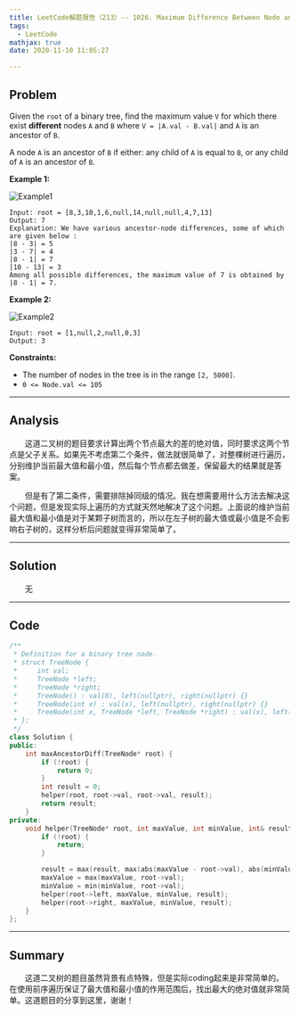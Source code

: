 ```yaml
---
title: LeetCode解题报告（213）-- 1026. Maximum Difference Between Node and Ancestor
tags:
  - LeetCode
mathjax: true
date: 2020-11-10 11:05:27

---
```


## Problem

Given the `root` of a binary tree, find the maximum value `V` for which there exist **different** nodes `A` and `B` where `V = |A.val - B.val|` and `A` is an ancestor of `B`.

A node `A` is an ancestor of `B` if either: any child of `A` is equal to `B`, or any child of `A` is an ancestor of `B`.

<!-- more -->

**Example 1:**

![Example1](https://assets.leetcode.com/uploads/2020/11/05/tree1.jpg)

```
Input: root = [8,3,10,1,6,null,14,null,null,4,7,13]
Output: 7
Explanation: We have various ancestor-node differences, some of which are given below :
|8 - 3| = 5
|3 - 7| = 4
|8 - 1| = 7
|10 - 13| = 3
Among all possible differences, the maximum value of 7 is obtained by |8 - 1| = 7.
```

**Example 2:**

![Example2](https://assets.leetcode.com/uploads/2020/11/05/tree2.jpg)

```
Input: root = [1,null,2,null,0,3]
Output: 3
```

**Constraints:**

- The number of nodes in the tree is in the range `[2, 5000]`.
- `0 <= Node.val <= 105`

------

## Analysis

&emsp;&emsp;这道二叉树的题目要求计算出两个节点最大的差的绝对值，同时要求这两个节点是父子关系。如果先不考虑第二个条件，做法就很简单了，对整棵树进行遍历，分别维护当前最大值和最小值，然后每个节点都去做差，保留最大的结果就是答案。

&emsp;&emsp;但是有了第二条件，需要排除掉同级的情况。我在想需要用什么方法去解决这个问题，但是发现实际上遍历的方式就天然地解决了这个问题。上面说的维护当前最大值和最小值是对于某颗子树而言的，所以在左子树的最大值或最小值是不会影响右子树的，这样分析后问题就变得非常简单了。

------

## Solution

&emsp;&emsp;无

------

## Code

```c++
/**
 * Definition for a binary tree node.
 * struct TreeNode {
 *     int val;
 *     TreeNode *left;
 *     TreeNode *right;
 *     TreeNode() : val(0), left(nullptr), right(nullptr) {}
 *     TreeNode(int x) : val(x), left(nullptr), right(nullptr) {}
 *     TreeNode(int x, TreeNode *left, TreeNode *right) : val(x), left(left), right(right) {}
 * };
 */
class Solution {
public:
    int maxAncestorDiff(TreeNode* root) {
        if (!root) {
            return 0;
        }
        int result = 0;
        helper(root, root->val, root->val, result);
        return result;
    }
private:
    void helper(TreeNode* root, int maxValue, int minValue, int& result) {
        if (!root) {
            return;
        }

        result = max(result, max(abs(maxValue - root->val), abs(minValue - root->val)));
        maxValue = max(maxValue, root->val);
        minValue = min(minValue, root->val);
        helper(root->left, maxValue, minValue, result);
        helper(root->right, maxValue, minValue, result);
    }
};
```

------

## Summary

&emsp;&emsp;这道二叉树的题目虽然背景有点特殊，但是实际coding起来是非常简单的。在使用前序遍历保证了最大值和最小值的作用范围后，找出最大的绝对值就非常简单。这道题目的分享到这里，谢谢！
